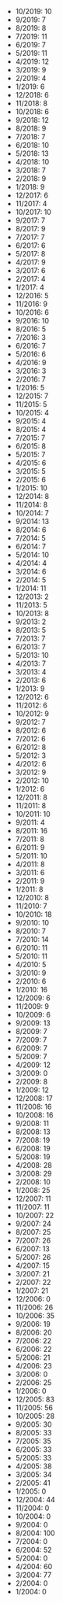 *  10/2019: 10
*  9/2019: 7
*  8/2019: 8
*  7/2019: 11
*  6/2019: 7
*  5/2019: 11
*  4/2019: 12
*  3/2019: 9
*  2/2019: 4
*  1/2019: 6
*  12/2018: 6
*  11/2018: 8
*  10/2018: 6
*  9/2018: 12
*  8/2018: 9
*  7/2018: 7
*  6/2018: 10
*  5/2018: 13
*  4/2018: 10
*  3/2018: 7
*  2/2018: 9
*  1/2018: 9
*  12/2017: 6
*  11/2017: 4
*  10/2017: 10
*  9/2017: 7
*  8/2017: 9
*  7/2017: 7
*  6/2017: 6
*  5/2017: 8
*  4/2017: 9
*  3/2017: 6
*  2/2017: 4
*  1/2017: 4
*  12/2016: 5
*  11/2016: 9
*  10/2016: 6
*  9/2016: 10
*  8/2016: 5
*  7/2016: 3
*  6/2016: 7
*  5/2016: 6
*  4/2016: 9
*  3/2016: 3
*  2/2016: 7
*  1/2016: 5
*  12/2015: 7
*  11/2015: 5
*  10/2015: 4
*  9/2015: 4
*  8/2015: 4
*  7/2015: 7
*  6/2015: 8
*  5/2015: 7
*  4/2015: 6
*  3/2015: 5
*  2/2015: 6
*  1/2015: 10
*  12/2014: 8
*  11/2014: 8
*  10/2014: 7
*  9/2014: 13
*  8/2014: 6
*  7/2014: 5
*  6/2014: 7
*  5/2014: 10
*  4/2014: 4
*  3/2014: 6
*  2/2014: 5
*  1/2014: 11
*  12/2013: 2
*  11/2013: 5
*  10/2013: 8
*  9/2013: 2
*  8/2013: 5
*  7/2013: 7
*  6/2013: 7
*  5/2013: 10
*  4/2013: 7
*  3/2013: 4
*  2/2013: 6
*  1/2013: 9
*  12/2012: 6
*  11/2012: 6
*  10/2012: 9
*  9/2012: 7
*  8/2012: 6
*  7/2012: 6
*  6/2012: 8
*  5/2012: 3
*  4/2012: 6
*  3/2012: 9
*  2/2012: 10
*  1/2012: 6
*  12/2011: 8
*  11/2011: 8
*  10/2011: 10
*  9/2011: 4
*  8/2011: 16
*  7/2011: 8
*  6/2011: 9
*  5/2011: 10
*  4/2011: 8
*  3/2011: 6
*  2/2011: 9
*  1/2011: 8
*  12/2010: 8
*  11/2010: 7
*  10/2010: 18
*  9/2010: 10
*  8/2010: 7
*  7/2010: 14
*  6/2010: 11
*  5/2010: 11
*  4/2010: 5
*  3/2010: 9
*  2/2010: 6
*  1/2010: 16
*  12/2009: 6
*  11/2009: 9
*  10/2009: 6
*  9/2009: 13
*  8/2009: 7
*  7/2009: 7
*  6/2009: 7
*  5/2009: 7
*  4/2009: 12
*  3/2009: 0
*  2/2009: 8
*  1/2009: 12
*  12/2008: 17
*  11/2008: 16
*  10/2008: 16
*  9/2008: 11
*  8/2008: 13
*  7/2008: 19
*  6/2008: 19
*  5/2008: 19
*  4/2008: 28
*  3/2008: 29
*  2/2008: 10
*  1/2008: 25
*  12/2007: 11
*  11/2007: 11
*  10/2007: 22
*  9/2007: 24
*  8/2007: 25
*  7/2007: 26
*  6/2007: 13
*  5/2007: 26
*  4/2007: 15
*  3/2007: 21
*  2/2007: 22
*  1/2007: 21
*  12/2006: 0
*  11/2006: 26
*  10/2006: 35
*  9/2006: 19
*  8/2006: 20
*  7/2006: 22
*  6/2006: 22
*  5/2006: 21
*  4/2006: 23
*  3/2006: 0
*  2/2006: 25
*  1/2006: 0
*  12/2005: 83
*  11/2005: 56
*  10/2005: 28
*  9/2005: 30
*  8/2005: 33
*  7/2005: 35
*  6/2005: 33
*  5/2005: 33
*  4/2005: 38
*  3/2005: 34
*  2/2005: 41
*  1/2005: 0
*  12/2004: 44
*  11/2004: 0
*  10/2004: 0
*  9/2004: 0
*  8/2004: 100
*  7/2004: 0
*  6/2004: 52
*  5/2004: 0
*  4/2004: 60
*  3/2004: 77
*  2/2004: 0
*  1/2004: 0